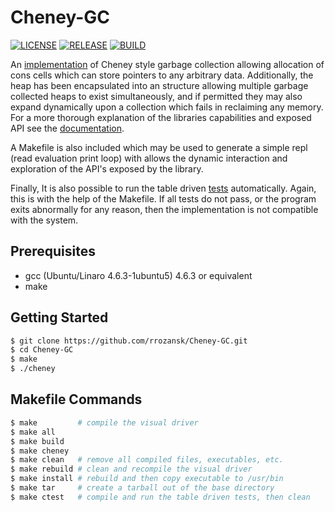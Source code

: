 # Cheney-GC

[![LICENSE](https://img.shields.io/badge/LICENSE-MIT-green.svg)](https://github.com/rrozansk/Cheney-GC/blob/master/LICENSE.txt) [![RELEASE](https://img.shields.io/badge/release-v1-green.svg)](https://github.com/rrozansk/Cheney-GC/releases/tag/v1.0) [![BUILD](https://img.shields.io/badge/release-v2-yellow.svg)]()

An [implementation](https://github.com/rrozansk/Cheney-GC/blob/master/src/cheney.c) of Cheney style garbage collection allowing allocation of cons cells which can store pointers to any arbitrary data. Additionally, the heap has been encapsulated into an structure allowing multiple garbage collected heaps to exist simultaneously, and if permitted they may also expand dynamically upon a collection which fails in reclaiming any memory. For a more thorough explanation of the libraries capabilities and exposed API see the [documentation](https://github.com/rrozansk/Cheney-GC/blob/master/include/cheney.h#L6).

A Makefile is also included which may be used to generate a simple repl (read evaluation print loop) with allows the dynamic interaction and exploration of the API's exposed by the library.

Finally, It is also possible to run the table driven [tests](https://github.com/rrozansk/Cheney-GC/blob/master/test/testCHENEY.c) automatically. Again, this is with the help of the Makefile. If all tests do not pass, or the program exits abnormally for any reason, then the implementation is not compatible with the system.

## Prerequisites
- gcc (Ubuntu/Linaro 4.6.3-1ubuntu5) 4.6.3 or equivalent
- make

## Getting Started
```sh
$ git clone https://github.com/rrozansk/Cheney-GC.git
$ cd Cheney-GC
$ make
$ ./cheney
```

## Makefile Commands
```sh
$ make         # compile the visual driver
$ make all
$ make build
$ make cheney
$ make clean   # remove all compiled files, executables, etc.
$ make rebuild # clean and recompile the visual driver
$ make install # rebuild and then copy executable to /usr/bin
$ make tar     # create a tarball out of the base directory
$ make ctest   # compile and run the table driven tests, then clean
```
